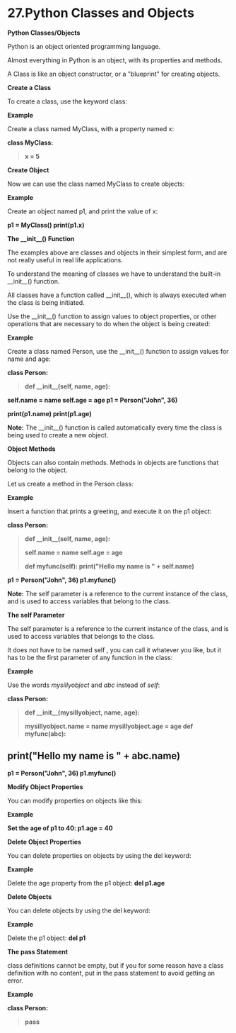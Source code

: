 # 27.Python Classes and Objects

**Python Classes/Objects**

Python is an object oriented programming language.

Almost everything in Python is an object, with its properties and
methods.

A Class is like an object constructor, or a \"blueprint\" for creating
objects.

**Create a Class**

To create a class, use the keyword class:

**Example**

Create a class named MyClass, with a property named x:

**class MyClass:**

> **x = 5**

**Create Object**

Now we can use the class named MyClass to create objects:

**Example**

Create an object named p1, and print the value of x:

**p1 = MyClass() print(p1.x)**

**The \_\_init\_\_() Function**

The examples above are classes and objects in their simplest form, and
are not really useful in real life applications.

To understand the meaning of classes we have to understand the built-in
\_\_init\_\_() function.

All classes have a function called \_\_init\_\_(), which is always
executed when the class is being initiated.

Use the \_\_init\_\_() function to assign values to object properties,
or other operations that are necessary to do when the object is being
created:

**Example**

Create a class named Person, use the \_\_init\_\_() function to assign
values for name and age:

**class Person:**

> **def \_\_init\_\_(self, name, age):**

**self.name = name self.age = age p1 = Person(\"John\", 36)**

**print(p1.name) print(p1.age)**

**Note:** The \_\_init\_\_() function is called automatically every time
the class is being used to create a new object.

**Object Methods**

Objects can also contain methods. Methods in objects are functions that
belong to the object.

Let us create a method in the Person class:

**Example**

Insert a function that prints a greeting, and execute it on the p1
object:

**class Person:**

> **def \_\_init\_\_(self, name, age):**
>
> **self.name = name self.age = age**
>
> **def myfunc(self): print(\"Hello my name is \" + self.name)**

**p1 = Person(\"John\", 36) p1.myfunc()**

**Note:** The self parameter is a reference to the current instance of
the class, and is used to access variables that belong to the class.

**The self Parameter**

The self parameter is a reference to the current instance of the class,
and is used to access variables that belongs to the class.

It does not have to be named self , you can call it whatever you like,
but it has to be the first parameter of any function in the class:

**Example**

Use the words *mysillyobject* and *abc* instead of *self*:

**class Person:**

> **def \_\_init\_\_(mysillyobject, name, age):**
>
> **mysillyobject.name = name mysillyobject.age = age def myfunc(abc):**

##  print(\"Hello my name is \" + abc.name)

**p1 = Person(\"John\", 36) p1.myfunc()**

**Modify Object Properties**

You can modify properties on objects like this:

**Example**

**Set the age of p1 to 40: p1.age = 40**

**Delete Object Properties**

You can delete properties on objects by using the del keyword:

**Example**

Delete the age property from the p1 object: **del p1.age**

**Delete Objects**

You can delete objects by using the del keyword:

**Example**

Delete the p1 object: **del p1**

**The pass Statement**

class definitions cannot be empty, but if you for some reason have a
class definition with no content, put in the pass statement to avoid
getting an error.

**Example**

**class Person:**

> **pass**
